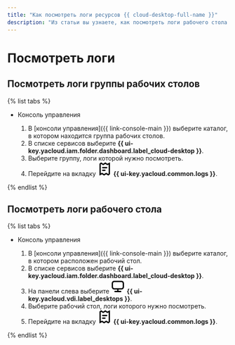 ```yaml
---
title: "Как посмотреть логи ресурсов {{ cloud-desktop-full-name }}"
description: "Из статьи вы узнаете, как посмотреть логи рабочего стола и группы рабочих столов в {{ cloud-desktop-name }}."
---
```


# Посмотреть логи

## Посмотреть логи группы рабочих столов

{% list tabs %}

- Консоль управления

  1. В [консоли управления]({{ link-console-main }}) выберите каталог, в котором находится группа рабочих столов.
  1. В списке сервисов выберите **{{ ui-key.yacloud.iam.folder.dashboard.label_cloud-desktop }}**.
  1. Выберите группу, логи которой нужно посмотреть.
  1. Перейдите на вкладку ![logs](../../_assets/console-icons/receipt.svg) **{{ ui-key.yacloud.common.logs }}**.

{% endlist %}

## Посмотреть логи рабочего стола

{% list tabs %}

- Консоль управления

  1. В [консоли управления]({{ link-console-main }}) выберите каталог, в котором расположен рабочий стол.
  1. В списке сервисов выберите **{{ ui-key.yacloud.iam.folder.dashboard.label_cloud-desktop }}**.
  1. На панели слева выберите ![image](../../_assets/console-icons/display.svg) **{{ ui-key.yacloud.vdi.label_desktops }}**.
  1. Выберите рабочий стол, логи которого нужно посмотреть.
  1. Перейдите на вкладку ![logs](../../_assets/console-icons/receipt.svg) **{{ ui-key.yacloud.common.logs }}**.

{% endlist %}
